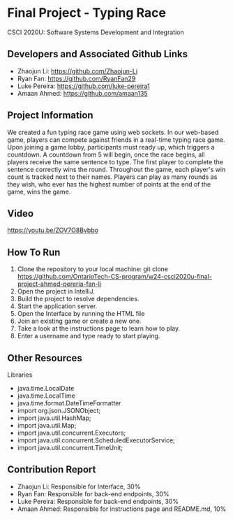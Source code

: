 # Final Project - Typing Race
CSCI 2020U: Software Systems Development and Integration

## Developers and Associated Github Links
-	Zhaojun Li: https://github.com/Zhaojun-Li
-	Ryan Fan: https://github.com/RyanFan29
-	Luke Pereira: https://github.com/luke-pereira1
-	Amaan Ahmed: https://github.com/amaan135

## Project Information

We created a fun typing race game using web sockets. In our web-based game, players can compete against friends in a real-time typing race game. Upon joining a game lobby, participants must ready up, which triggers a countdown. A countdown from 5 will begin, once the race begins, all players receive the same sentence to type. The first player to complete the sentence correctly wins the round. Throughout the game, each player's win count is tracked next to their names. Players can play as many rounds as they wish, who ever has the highest number of points at the end of the game, wins the game.

## Video

https://youtu.be/ZOV7O8Bvbbo

## How To Run
1. Clone the repository to your local machine: git clone https://github.com/OntarioTech-CS-program/w24-csci2020u-final-project-ahmed-pereria-fan-li
2. Open the project in IntelliJ.
3. Build the project to resolve dependencies.
4. Start the application server.
5. Open the Interface by running the HTML file
6. Join an existing game or create a new one.
7. Take a look at the instructions page to learn how to play.
8. Enter a username and type ready to start playing.

## Other Resources
Libraries
- java.time.LocalDate
- java.time.LocalTime
- java.time.format.DateTimeFormatter
- import org.json.JSONObject;
- import java.util.HashMap;
- import java.util.Map;
- import java.util.concurrent.Executors;
- import java.util.concurrent.ScheduledExecutorService;
- import java.util.concurrent.TimeUnit;

## Contribution Report
-	Zhaojun Li: Responsible for Interface, 30%
-	Ryan Fan: Responsible for back-end endpoints, 30%
-	Luke Pereira: Responsible for back-end endpoints, 30%
-	Amaan Ahmed: Responsible for instructions page and README.md, 10%
